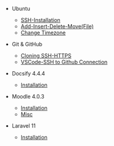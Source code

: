 - Ubuntu 

  - [SSH-Installation](docsify/_ubuntu/ssh.md)
  - [Add-Insert-Delete-Move(File)](docsify/_ubuntu/filing.md)
  - [Change Timezone](docsify/_ubuntu/timezone.md)

- Git & GitHub

  - [Cloning SSH-HTTPS](docsify/git/cloning.md)
  - [VSCode-SSH to Github Connection](docsify/git/sshcon.md)


- Docsify 4.4.4

  - [Installation](docsify/docsify_installation.md)

- Moodle 4.0.3

  - [Installation](docsify/_moodle/moodle_installation.md)
  - [Misc](docsify/_moodle/misc.md)

- Laravel 11

  - [Installation](docsify/laravel11_installation.md)
